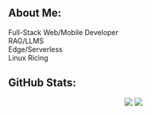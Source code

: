 ## About Me:

Full-Stack Web/Mobile Developer<br>RAG/LLMS<br>Edge/Serverless<br>Linux Ricing

## GitHub Stats:
<p align="center">
  <img src="https://github-readme-stats.vercel.app/api?username=rev-sin&theme=gruvbox&hide_border=true&include_all_commits=false&count_private=false">
  <img src="https://nirzak-streak-stats.vercel.app/?user=rev-sin&theme=gruvbox&hide_border=true">
</p>
